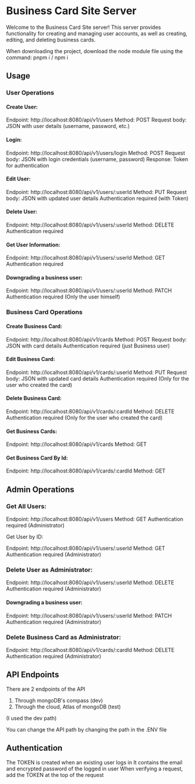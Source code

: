 # Business Card Site Server

Welcome to the Business Card Site server! This server provides functionality for creating and managing user accounts, as well as creating, editing, and deleting business cards.

When downloading the project, download the node module file using the command: pnpm i / npm i

## Usage

### User Operations

#### Create User:

Endpoint: http://localhost:8080/api/v1/users
Method: POST
Request body: JSON with user details (username, password, etc.)

#### Login:

Endpoint: http://localhost:8080/api/v1/users/login
Method: POST
Request body: JSON with login credentials (username, password)
Response: Token for authentication

#### Edit User:

Endpoint: http://localhost:8080/api/v1/users/:userId
Method: PUT
Request body: JSON with updated user details
Authentication required (with Token)

#### Delete User:

Endpoint: http://localhost:8080/api/v1/users/:userId
Method: DELETE
Authentication required

#### Get User Information:

Endpoint: http://localhost:8080/api/v1/users/:userId
Method: GET
Authentication required

#### Downgrading a business user:

Endpoint: http://localhost:8080/api/v1/users/:userId
Method: PATCH
Authentication required (Only the user himself)

### Business Card Operations

#### Create Business Card:

Endpoint: http://localhost:8080/api/v1/cards
Method: POST
Request body: JSON with card details
Authentication required (just Business user)

#### Edit Business Card:

Endpoint: http://localhost:8080/api/v1/cards/:userId
Method: PUT
Request body: JSON with updated card details
Authentication required (Only for the user who created the card)

#### Delete Business Card:

Endpoint: http://localhost:8080/api/v1/cards/:cardId
Method: DELETE
Authentication required (Only for the user who created the card)

#### Get Business Cards:

Endpoint: http://localhost:8080/api/v1/cards
Method: GET

#### Get Business Card By Id:

Endpoint: http://localhost:8080/api/v1/cards/:cardId
Method: GET

## Admin Operations

### Get All Users:

Endpoint: http://localhost:8080/api/v1/users
Method: GET
Authentication required (Administrator)

Get User by ID:

Endpoint: http://localhost:8080/api/v1/users/:userId
Method: GET
Authentication required (Administrator)

### Delete User as Administrator:

Endpoint: http://localhost:8080/api/v1/users/:userId
Method: DELETE
Authentication required (Administrator)

#### Downgrading a business user:

Endpoint: http://localhost:8080/api/v1/users/:userId
Method: PATCH
Authentication required (Administrator)

### Delete Business Card as Administrator:

Endpoint: http://localhost:8080/api/v1/cards/:cardId
Method: DELETE
Authentication required (Administrator)

## API Endpoints

There are 2 endpoints of the API

1. Through mongoDB's compass (dev)
2. Through the cloud, Atlas of mongoDB (test)

(I used the dev path)

You can change the API path by changing the path in the .ENV file

## Authentication

The TOKEN is created when an existing user logs in
It contains the email and encrypted password of the logged in user
When verifying a request, add the TOKEN at the top of the request
